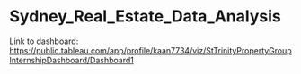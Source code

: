 # Sydney_Real_Estate_Data_Analysis
Link to dashboard: https://public.tableau.com/app/profile/kaan7734/viz/StTrinityPropertyGroupInternshipDashboard/Dashboard1